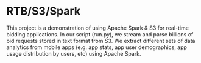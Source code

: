 # RTB/S3/Spark
This project is a demonstration of using Apache Spark & S3 for real-time bidding applications. In our script (run.py), we stream and  parse billions of bid requests stored in text format from S3. We extract different sets of data analytics from mobile apps (e.g. app stats, app user demographics, app usage distribution by users, etc) using Apache Spark.
